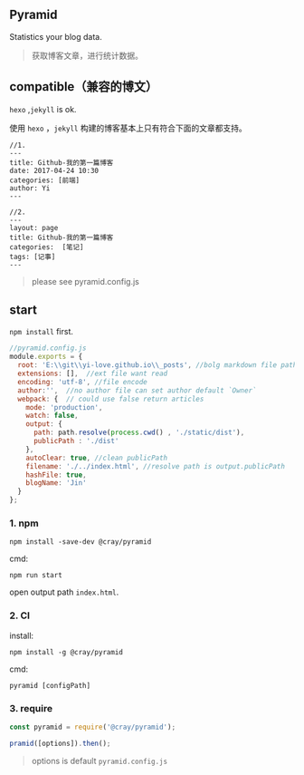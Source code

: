 ## Pyramid
Statistics your blog data.
> 获取博客文章，进行统计数据。

## compatible（兼容的博文）
`hexo` ,`jekyll` is ok.

使用 `hexo` ，`jekyll` 构建的博客基本上只有符合下面的文章都支持。 

```
//1.
---
title: Github-我的第一篇博客
date: 2017-04-24 10:30
categories: [前端]
author: Yi
---

//2.
---
layout: page
title: Github-我的第一篇博客
categories:  [笔记]
tags: [记事]
---
```

> please see pyramid.config.js

## start
`npm install` first.

```js
//pyramid.config.js
module.exports = {
  root: 'E:\\git\\yi-love.github.io\\_posts', //bolg markdown file path
  extensions: [],  //ext file want read
  encoding: 'utf-8', //file encode
  author:'',  //no author file can set author default `Owner`
  webpack: {  // could use false return articles
    mode: 'production',
    watch: false,
    output: {
      path: path.resolve(process.cwd() , './static/dist'),
      publicPath : './dist'
    },
    autoClear: true, //clean publicPath
    filename: './../index.html', //resolve path is output.publicPath
    hashFile: true,
    blogName: 'Jin'
  }
};
```

### 1. npm
```
npm install -save-dev @cray/pyramid
```

cmd:
```
npm run start
```

open output path `index.html`.


### 2. CI
install:

```
npm install -g @cray/pyramid
```

cmd:
```
pyramid [configPath]
```

### 3. require

```js
const pyramid = require('@cray/pyramid');

pramid([options]).then();
```

> options is default `pyramid.config.js`